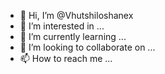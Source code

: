 - 👋 Hi, I’m @Vhutshiloshanex
- 👀 I’m interested in ...
- 🌱 I’m currently learning ...
- 💞️ I’m looking to collaborate on ...
- 📫 How to reach me ...

<!---
Vhutshiloshanex/Vhutshiloshanex is a ✨ special ✨ repository because its `README.md` (this file) appears on your GitHub profile.
You can click the Preview link to take a look at your changes.
--->
